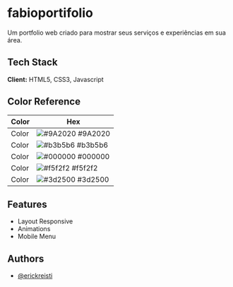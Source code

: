 
# fabioportifolio

Um portfolio web criado para mostrar seus serviços e experiências em sua área.


## Tech Stack

**Client:** HTML5, CSS3, Javascript



## Color Reference

| Color             | Hex                                                                |
| ----------------- | ------------------------------------------------------------------ |
| Color | ![#9A2020](https://via.placeholder.com/10/9a2020?text=+) #9A2020 |
| Color | ![#b3b5b6](https://via.placeholder.com/10/b3b5b6?text=+) #b3b5b6 |
| Color | ![#000000](https://via.placeholder.com/10/000000?text=+) #000000 |
| Color | ![#f5f2f2](https://via.placeholder.com/10/f5f2f2?text=+) #f5f2f2 |
| Color | ![#3d2500](https://via.placeholder.com/10/3d2500?text=+) #3d2500 |


## Features

- Layout Responsive
- Animations
- Mobile Menu



## Authors

- [@erickreisti](https://github.com/erickreisti)

